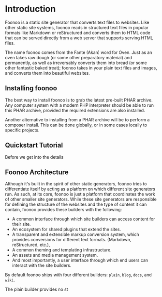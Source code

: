# Introduction
Foonoo is a static site generator that converts text files to websites. Like other static site systems, foonoo reads in structured text files in popular formats like Markdown or reStructured and converts them to HTML code that can be served directly from a web server that supports serving HTML files. 

The name foonoo comes from the Fante (Akan) word for Oven. Just as an oven takes raw dough (or some other preparatory material) and permanently, as well as irreversably converts them into bread (or some other fantastic baked treat); foonoo takes in your plain text files and images, and converts them into beautiful websites.

## Installing foonoo
The best way to install foonoo is to grab the latest pre-built PHAR archive. Any computer system with a modern PHP interpreter should be able to run this PHAR archive, provided the required extensions are also installed. 

Another alternative to installing from a PHAR archive will be to perform a composer install. This can be done globally, or in some cases locally to specific projects.

## Quickstart Tutorial
Before we get into the details

## Foonoo Architecture

Although it's built in the spirit of other static generators, foonoo tries to differentiate itself by acting as a platform on which different site generators run. As such, at its core, foonoo is just a platform that coordinates the work of other smaller site generators. While these site generators are responsible for defining the structure of the websites and the type of content it can contain, foonoo provides these builders with the following:

   - A common interface through which site builders can access content for their site. 
   - An ecosystem for shared plugins that extend the sites.
   - A transparent and extensible markup conversion system, which provides conversions for different text formats. (Markdown, reStructured, etc.), 
   - A common theming and templating infrastructure. 
   - An assets and media management system. 
   - And most importantly, a user interface through which end users can interact with the site builders. 

By default foonoo ships with four different builders: `plain`, `blog`, `docs`, and `wiki`.

The plain builder provides no st
